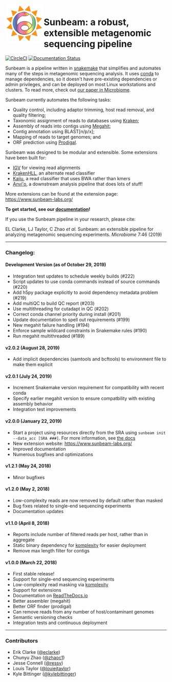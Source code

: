 <img src="docs/images/sunbeam_logo.gif" width=120, height=120 align="left" />

# Sunbeam: a robust, extensible metagenomic sequencing pipeline 

[![CircleCI](https://circleci.com/gh/sunbeam-labs/sunbeam/tree/dev.svg?style=shield)](https://circleci.com/gh/sunbeam-labs/sunbeam/tree/dev) [![Documentation Status](https://readthedocs.org/projects/sunbeam/badge/?version=latest)](http://sunbeam.readthedocs.io/en/latest/?badge=latest)

Sunbeam is a pipeline written in [snakemake](http://snakemake.readthedocs.io)
that simplifies and automates many of the steps in metagenomic sequencing
analysis. It uses [conda](http://conda.io) to manage dependencies, so it
doesn't have pre-existing dependencies or admin privileges, and can be deployed
on most Linux workstations and clusters. To read more, check out [our paper
in Microbiome](https://microbiomejournal.biomedcentral.com/articles/10.1186/s40168-019-0658-x).

Sunbeam currently automates the following tasks:

* Quality control, including adaptor trimming, host read removal, and quality
  filtering;
* Taxonomic assignment of reads to databases using [Kraken](https://github.com/DerrickWood/kraken);
* Assembly of reads into contigs using [Megahit](https://github.com/voutcn/megahit);
* Contig annotation using BLAST[n/p/x];
* Mapping of reads to target genomes; and
* ORF prediction using [Prodigal](https://github.com/hyattpd/Prodigal).

Sunbeam was designed to be modular and extensible. Some extensions have been built for:

- [IGV](https://github.com/sunbeam-labs/sbx_igv) for viewing read alignments
- [KrakenHLL](https://github.com/zhaoc1/sbx_krakenhll), an alternate read classifier
- [Kaiju](https://github.com/sunbeam-labs/sbx_kaiju), a read classifier that uses BWA rather than kmers
- [Anvi'o](https://github.com/sunbeam-labs/sbx_anvio), a downstream analysis pipeline that does lots of stuff!

More extensions can be found at the extension page: https://www.sunbeam-labs.org/

**To get started, see our [documentation](http://sunbeam.readthedocs.io)!**

If you use the Sunbeam pipeline in your research, please cite: 

EL Clarke, LJ Taylor, C Zhao *et al.* Sunbeam: an
extensible pipeline for analyzing metagenomic
sequencing experiments. *Microbiome* 7:46 (2019)

------

### Changelog:

#### Development Version (as of October 29, 2019)

 - Integration test updates to schedule weekly builds (#222)
 - Script updates to use conda commands instead of source commands (#220)
 - Add h5py package explicitly to avoid dependency metadata problem (#219)
 - Add multiQC to build QC report (#203)
 - Use multithreading for cutadapt in QC (#202)
 - Correct conda channel priority during install (#201)
 - Update documentation to spell out requirements (#199)
 - New megahit failure handling (#194)
 - Enforce sample wildcard constraints in Snakemake rules (#190)
 - Run megahit multithreaded (#189)

#### v2.0.2 (August 28, 2019)

 - Add implicit dependencies (samtools and bcftools) to environment file to make them explicit

#### v2.0.1 (July 24, 2019)

 - Increment Snakemake version requirement for compatibility with recent conda
 - Specify earlier megahit version to ensure compatbility with existing assembly behavior
 - Integration test improvements

#### v2.0.0 (January 22, 2019)

 - Start a project using resources directly from the SRA using `sunbeam init --data_acc [SRA ###]`. For more information, see [the docs](https://sunbeam.readthedocs.io/en/latest/usage.html#creating-a-new-project-using-data-from-sra)
 - New extension website: https://www.sunbeam-labs.org/
 - Improved documentation
 - Numerous bugfixes and optimizations

#### v1.2.1 (May 24, 2018)

 - Minor bugfixes

#### v1.2.0 (May 2, 2018)

 - Low-complexity reads are now removed by default rather than masked
 - Bug fixes related to single-end sequencing experiments
 - Documentation updates
 
#### v1.1.0 (April 8, 2018)

 - Reports include number of filtered reads per host, rather than in aggregate
 - Static binary dependency for [komplexity](https://github.com/eclarke/komplexity) for easier deployment
 - Remove max length filter for contigs
 
#### v1.0.0 (March 22, 2018)

 - First stable release!
 - Support for single-end sequencing experiments
 - Low-complexity read masking via [komplexity](https://github.com/eclarke/komplexity)
 - Support for extensions
 - Documentation on [ReadTheDocs.io](http://sunbeam.readthedocs.io)
 - Better assembler (megahit)
 - Better ORF finder (prodigal)
 - Can remove reads from any number of host/contaminant genomes
 - Semantic versioning checks
 - Integration tests and continuous deployment

-------

### Contributors

- Erik Clarke ([@eclarke](https://github.com/eclarke))
- Chunyu Zhao ([@zhaoc1](https://github.com/zhaoc1))
- Jesse Connell ([@ressy](https://github.com/ressy))
- Louis Taylor ([@louiejtaylor](https://github.com/louiejtaylor))
- Kyle Bittinger ([@kylebittinger](https://github.com/kylebittinger))

